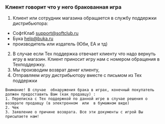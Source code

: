 ### Клиент говорит что у него бракованная игра
1. Клиент или сотрудник магазина обращается в службу поддержки дистрибьютора: 
  - СофтКлаб support@softclub.ru
  - Бука help@buka.ru
  - производитель или издатель (Юби, ЕА и тд)
2. В случае если Тех поддержка отвечает клиенту что надо вернуть игру в магазин. Клиент приносит игру нам с номером обращения в Техподдержку.
3. Мы производим возврат денег клиенту,
4. Отправляем игру дистрибьютору вместе с письмом из Тех поддержки

``` 
Внимание! В случае  обнаружения брака в играх, конечный покупатель должен предоставить Вам (как продавцу) : 
1. Переписка с Тех поддержкой по данной игре в случае решения о возврате продавцу (в электронном  или  в бумажном виде) 
2. Чек   
3. Заявление о причине возврата. Все эти документы с игрой Вы присылаете нам! 
```
